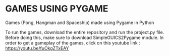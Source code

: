# GAMES USING PYGAME
Games (Pong, Hangman and Spaceship) made using Pygame in Python

To run the games, download the entire repository and run the project.py file. Before doing this, make sure to download SimpleGUICS2Pygame module. 
In order to get a gameplay of the games, click on this youtube link : https://youtu.be/fuOkgZTxEAY 

